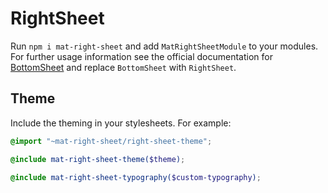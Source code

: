 # RightSheet

Run `npm i mat-right-sheet` and add `MatRightSheetModule` to your modules. For further usage information see the official documentation for [BottomSheet](https://material.angular.io/components/component/bottom-sheet) and replace `BottomSheet` with `RightSheet`.

## Theme

Include the theming in your stylesheets. For example:

```SCSS
@import "~mat-right-sheet/right-sheet-theme";

@include mat-right-sheet-theme($theme);

@include mat-right-sheet-typography($custom-typography);
```
